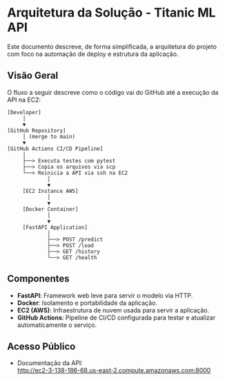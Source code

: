 # Arquitetura da Solução - Titanic ML API

Este documento descreve, de forma simplificada, a arquitetura do projeto com foco na automação de deploy e estrutura da aplicação.

## Visão Geral

O fluxo a seguir descreve como o código vai do GitHub até a execução da API na EC2:

```
[Developer] 
     │
     ▼
[GitHub Repository]
     │ (merge to main)
     ▼
[GitHub Actions CI/CD Pipeline]
     │
     ├──> Executa testes com pytest
     ├──> Copia os arquivos via scp
     └──> Reinicia a API via ssh na EC2
             │
             ▼
     [EC2 Instance AWS]
             │
             ▼
     [Docker Container]
             │
             ▼
     [FastAPI Application]
             │
             ├──> POST /predict
             ├──> POST /load
             ├──> GET /history
             └──> GET /health
```

## Componentes

- **FastAPI**: Framework web leve para servir o modelo via HTTP.
- **Docker**: Isolamento e portabilidade da aplicação.
- **EC2 (AWS)**: Infraestrutura de nuvem usada para servir a aplicação.
- **GitHub Actions**: Pipeline de CI/CD configurada para testar e atualizar automaticamente o serviço.

## Acesso Público

- Documentação da API:  
  http://ec2-3-138-186-68.us-east-2.compute.amazonaws.com:8000